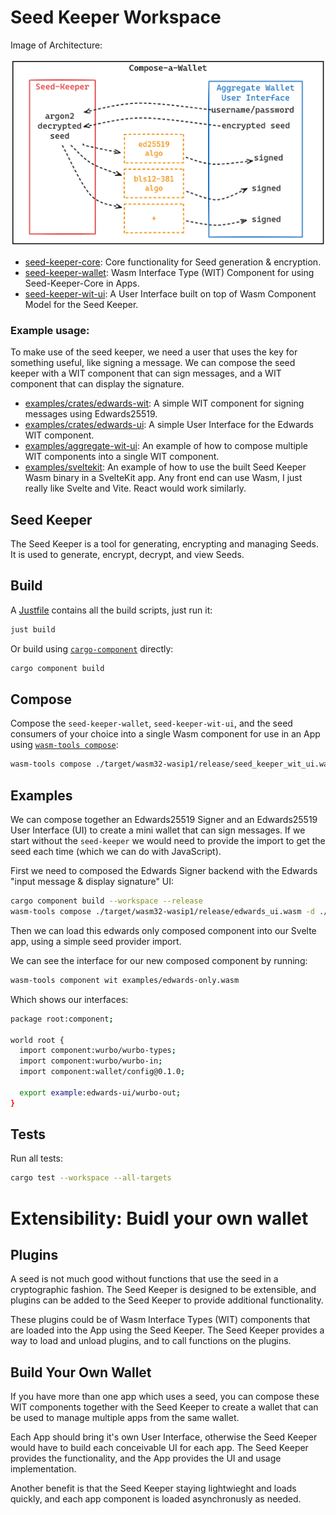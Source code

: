 # Seed Keeper Workspace

Image of Architecture:

![architecture](./architecture.png)

- [seed-keeper-core](crates/seed-keeper-core/): Core functionality for Seed generation & encryption.
- [seed-keeper-wallet](crates/seed-keeper-wallet/): Wasm Interface Type (WIT) Component for using Seed-Keeper-Core in Apps.
- [seed-keeper-wit-ui](crates/seed-keeper-wit-ui/): A User Interface built on top of Wasm Component Model for the Seed Keeper.

### Example usage:

To make use of the seed keeper, we need a user that uses the key for something useful, like signing a message. We can compose the seed keeper with a WIT component that can sign messages, and a WIT component that can display the signature.

- [examples/crates/edwards-wit](examples/crates/edwards-wit/): A simple WIT component for signing messages using Edwards25519.
- [examples/crates/edwards-ui](examples/crates/edwards-ui/): A simple User Interface for the Edwards WIT component.
- [examples/aggregate-wit-ui](examples/aggregate-wit-ui/): An example of how to compose multiple WIT components into a single WIT component.
- [examples/sveltekit](examples/sveltekit/): An example of how to use the built Seed Keeper Wasm binary in a SvelteKit app. Any front end can use Wasm, I just really like Svelte and Vite. React would work similarly.

## Seed Keeper

The Seed Keeper is a tool for generating, encrypting and managing Seeds. It is used to generate, encrypt, decrypt, and view Seeds.

## Build

A [Justfile](https://just.systems) contains all the build scripts, just run it:

```bash
just build
```

Or build using [`cargo-component`](https://github.com/bytecodealliance/cargo-component) directly:

```bash
cargo component build
```

## Compose

Compose the `seed-keeper-wallet`, `seed-keeper-wit-ui`, and the seed consumers of your choice into a single Wasm component for use in an App using [`wasm-tools compose`](https://component-model.bytecodealliance.org/creating-and-consuming/composing.html):

```bash
wasm-tools compose ./target/wasm32-wasip1/release/seed_keeper_wit_ui.wasm -d ./target/wasm32-wasip1/release/seed_keeper_wit.wasm -o examples/composed-wallet.wasm
```

## Examples

We can compose together an Edwards25519 Signer and an Edwards25519 User Interface (UI) to create a mini wallet that can sign messages. If we start without the `seed-keeper` we would need to provide the import to get the seed each time (which we can do with JavaScript).

First we need to composed the Edwards Signer backend with the Edwards "input message & display signature" UI:

```bash
cargo component build --workspace --release
wasm-tools compose ./target/wasm32-wasip1/release/edwards_ui.wasm -d ./target/wasm32-wasip1/release/edwards_wit.wasm -o examples/edwards-only.wasm
```

Then we can load this edwards only composed component into our Svelte app, using a simple seed provider import.

We can see the interface for our new composed component by running:

```bash
wasm-tools component wit examples/edwards-only.wasm
```

Which shows our interfaces:

```bash
package root:component;

world root {
  import component:wurbo/wurbo-types;
  import component:wurbo/wurbo-in;  
  import component:wallet/config@0.1.0;

  export example:edwards-ui/wurbo-out;
}

```

## Tests

Run all tests:

```bash
cargo test --workspace --all-targets
```

# Extensibility: Buidl your own wallet

## Plugins

A seed is not much good without functions that use the seed in a cryptographic fashion. The Seed Keeper is designed to be extensible, and plugins can be added to the Seed Keeper to provide additional functionality.

These plugins could be of Wasm Interface Types (WIT) components that are loaded into the App using the Seed Keeper. The Seed Keeper provides a way to load and unload plugins, and to call functions on the plugins.

## Build Your Own Wallet

If you have more than one app which uses a seed, you can compose these WIT components together with the Seed Keeper to create a wallet that can be used to manage multiple apps from the same wallet.

Each App should bring it's own User Interface, otherwise the Seed Keeper would have to build each conceivable UI for each app. The Seed Keeper provides the functionality, and the App provides the UI and usage implementation.

Another benefit is that the Seed Keeper staying lightwieght and loads quickly, and each app component is loaded asynchronusly as needed.
